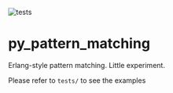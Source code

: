 ![tests](https://github.com/kostochkin/py_pattern_matching/actions/workflows/python-app.yml/badge.svg)

# py_pattern_matching
Erlang-style pattern matching. Little experiment.

Please refer to ```tests/``` to see the examples
